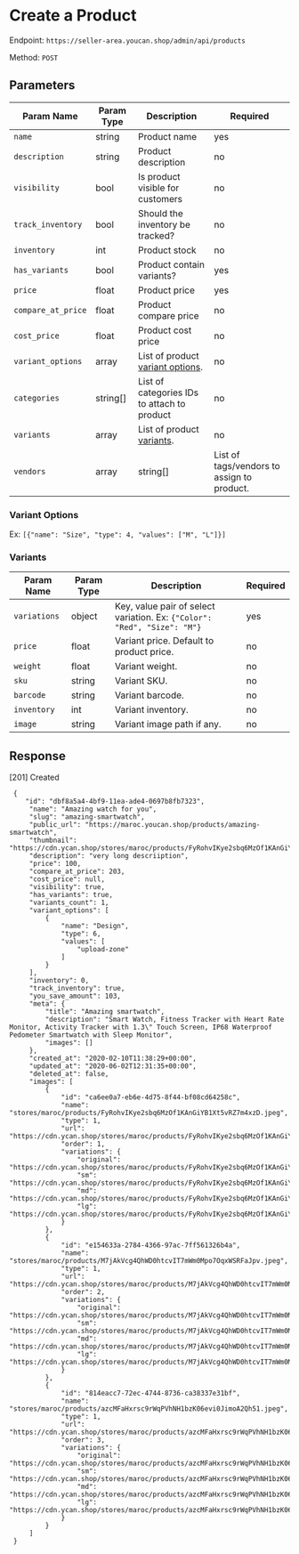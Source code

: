 # Create a Product

Endpoint: `https://seller-area.youcan.shop/admin/api/products` 

Method: `POST`

## Parameters

| Param Name | Param Type | Description | Required |
| --- | --- | --- | --- |
| `name` | string | Product name | yes |
| `description` | string | Product description | no |
| `visibility` | bool | Is product visible for customers | no |
| `track_inventory` | bool | Should the inventory be tracked? | no |
| `inventory` | int | Product stock | no |
| `has_variants` | bool | Product contain variants? | yes |
| `price` | float | Product price | yes |
| `compare_at_price` | float | Product compare price | no |
| `cost_price` | float | Product cost price | no |
| `variant_options` | array | List of product [variant options](#variant_options). | no |
| `categories` | string[] | List of categories IDs to attach to product | no |
| `variants` | array | List of product [variants](#variants). | no |
| `vendors` | array|string[] | List of tags/vendors to assign to product. | no |

<a name="variant_options"></a>
### Variant Options

Ex: `[{"name": "Size", "type": 4, "values": ["M", "L"]}]`

<a name="variants"></a>
### Variants

| Param Name | Param Type | Description | Required |
| --- | --- | --- | --- |
| `variations` | object | Key, value pair of select variation. Ex: `{"Color": "Red", "Size": "M"}` | yes |
| `price` | float | Variant price. Default to product price. | no |
| `weight` | float | Variant weight. | no |
| `sku` | string | Variant SKU. | no |
| `barcode` | string | Variant barcode. | no |
| `inventory` | int | Variant inventory. | no |
| `image` | string | Variant image path if any. | no |

## Response

[201] Created

```
 {
    "id": "dbf8a5a4-4bf9-11ea-ade4-0697b8fb7323",
     "name": "Amazing watch for you",
     "slug": "amazing-smartwatch",
     "public_url": "https://maroc.youcan.shop/products/amazing-smartwatch",
     "thumbnail": "https://cdn.ycan.shop/stores/maroc/products/FyRohvIKye2sbq6MzOf1KAnGiYB1Xt5vRZ7m4xzD_md.jpeg",
     "description": "very long descriiption",
     "price": 100,
     "compare_at_price": 203,
     "cost_price": null,
     "visibility": true,
     "has_variants": true,
     "variants_count": 1,
     "variant_options": [
         {
             "name": "Design",
             "type": 6,
             "values": [
                 "upload-zone"
             ]
         }
     ],
     "inventory": 0,
     "track_inventory": true,
     "you_save_amount": 103,
     "meta": {
         "title": "Amazing smartwatch",
         "description": "Smart Watch, Fitness Tracker with Heart Rate Monitor, Activity Tracker with 1.3\" Touch Screen, IP68 Waterproof Pedometer Smartwatch with Sleep Monitor",
         "images": []
     },
     "created_at": "2020-02-10T11:38:29+00:00",
     "updated_at": "2020-06-02T12:31:35+00:00",
     "deleted_at": false,
     "images": [
         {
             "id": "ca6ee0a7-eb6e-4d75-8f44-bf08cd64258c",
             "name": "stores/maroc/products/FyRohvIKye2sbq6MzOf1KAnGiYB1Xt5vRZ7m4xzD.jpeg",
             "type": 1,
             "url": "https://cdn.ycan.shop/stores/maroc/products/FyRohvIKye2sbq6MzOf1KAnGiYB1Xt5vRZ7m4xzD.jpeg",
             "order": 1,
             "variations": {
                 "original": "https://cdn.ycan.shop/stores/maroc/products/FyRohvIKye2sbq6MzOf1KAnGiYB1Xt5vRZ7m4xzD.jpeg",
                 "sm": "https://cdn.ycan.shop/stores/maroc/products/FyRohvIKye2sbq6MzOf1KAnGiYB1Xt5vRZ7m4xzD_sm.jpeg",
                 "md": "https://cdn.ycan.shop/stores/maroc/products/FyRohvIKye2sbq6MzOf1KAnGiYB1Xt5vRZ7m4xzD_md.jpeg",
                 "lg": "https://cdn.ycan.shop/stores/maroc/products/FyRohvIKye2sbq6MzOf1KAnGiYB1Xt5vRZ7m4xzD_lg.jpeg"
             }
         },
         {
             "id": "e154633a-2784-4366-97ac-7ff561326b4a",
             "name": "stores/maroc/products/M7jAkVcg4QhWD0htcvIT7mWm0Mpo7OqxWSRFaJpv.jpeg",
             "type": 1,
             "url": "https://cdn.ycan.shop/stores/maroc/products/M7jAkVcg4QhWD0htcvIT7mWm0Mpo7OqxWSRFaJpv.jpeg",
             "order": 2,
             "variations": {
                 "original": "https://cdn.ycan.shop/stores/maroc/products/M7jAkVcg4QhWD0htcvIT7mWm0Mpo7OqxWSRFaJpv.jpeg",
                 "sm": "https://cdn.ycan.shop/stores/maroc/products/M7jAkVcg4QhWD0htcvIT7mWm0Mpo7OqxWSRFaJpv_sm.jpeg",
                 "md": "https://cdn.ycan.shop/stores/maroc/products/M7jAkVcg4QhWD0htcvIT7mWm0Mpo7OqxWSRFaJpv_md.jpeg",
                 "lg": "https://cdn.ycan.shop/stores/maroc/products/M7jAkVcg4QhWD0htcvIT7mWm0Mpo7OqxWSRFaJpv_lg.jpeg"
             }
         },
         {
             "id": "814eacc7-72ec-4744-8736-ca38337e31bf",
             "name": "stores/maroc/products/azcMFaHxrsc9rWqPVhNH1bzK06evi0JimoA2Qh51.jpeg",
             "type": 1,
             "url": "https://cdn.ycan.shop/stores/maroc/products/azcMFaHxrsc9rWqPVhNH1bzK06evi0JimoA2Qh51.jpeg",
             "order": 3,
             "variations": {
                 "original": "https://cdn.ycan.shop/stores/maroc/products/azcMFaHxrsc9rWqPVhNH1bzK06evi0JimoA2Qh51.jpeg",
                 "sm": "https://cdn.ycan.shop/stores/maroc/products/azcMFaHxrsc9rWqPVhNH1bzK06evi0JimoA2Qh51_sm.jpeg",
                 "md": "https://cdn.ycan.shop/stores/maroc/products/azcMFaHxrsc9rWqPVhNH1bzK06evi0JimoA2Qh51_md.jpeg",
                 "lg": "https://cdn.ycan.shop/stores/maroc/products/azcMFaHxrsc9rWqPVhNH1bzK06evi0JimoA2Qh51_lg.jpeg"
             }
         }
     ]
 }
```
